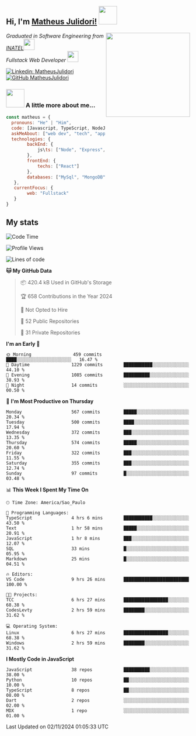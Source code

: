 <h2> Hi, I'm <a href="https://matheusjulidori.github.io" target="_blank">Matheus Julidori!</a> <img src="https://media.giphy.com/media/12oufCB0MyZ1Go/giphy.gif" width="50"></h2>
<img align='right' src="https://media.giphy.com/media/3oKIPnAiaMCws8nOsE/giphy.gif" width="230" height="auto">
<p><em>Graduated in Software Engineering from <a href="http://www.inatel.br" target="_blank">INATEL</a><img src="https://media.giphy.com/media/fYSnHlufseco8Fh93Z/giphy.gif" width="30"></br>
  Fullstack Web Developer <img src="https://media.giphy.com/media/WUlplcMpOCEmTGBtBW/giphy.gif" width="30">
</em></p>

[![Linkedin: MatheusJulidori](https://img.shields.io/badge/-MatheusJulidori-blue?style=flat-square&logo=Linkedin&logoColor=white&link=https://www.linkedin.com/in/MatheusJulidori/)](https://www.linkedin.com/in/MatheusJulidori/)
[![GitHub MatheusJulidori](https://img.shields.io/github/followers/matheusjulidori?label=follow&style=social)](https://github.com/MatheusJulidori)


### <img src="https://media.giphy.com/media/VgCDAzcKvsR6OM0uWg/giphy.gif" width="50"> A little more about me...  

```javascript
const matheus = {
  pronouns: "He" | "Him",
  code: [Javascript, TypeScript, NodeJS, Express, NestJS, React, MySQL, MongoDB, HTML, CSS, Python, Django, PostgreSQL],
  askMeAbout: ["web dev", "tech", "app dev", "games"],
  technologies: {
        backEnd: {
            js\ts: ["Node", "Express", "NestJS"]
        },
        frontEnd: {
            techs: ["React"]
        },
        databases: ["MySql", "MongoDB", "PostgreSQL"],
   },
   currentFocus: {
        web: "Fullstack"
   }
}
```
<h2>My stats</h2>

<!--START_SECTION:waka-->
![Code Time](http://img.shields.io/badge/Code%20Time-699%20hrs%2055%20mins-blue)

![Profile Views](http://img.shields.io/badge/Profile%20Views-0-blue)

![Lines of code](https://img.shields.io/badge/From%20Hello%20World%20I%27ve%20Written-7.1%20million%20lines%20of%20code-blue)

**🐱 My GitHub Data** 

> 📦 420.4 kB Used in GitHub's Storage 
 > 
> 🏆 658 Contributions in the Year 2024
 > 
> 🚫 Not Opted to Hire
 > 
> 📜 52 Public Repositories 
 > 
> 🔑 31 Private Repositories 
 > 
**I'm an Early 🐤** 

```text
🌞 Morning                459 commits         ████░░░░░░░░░░░░░░░░░░░░░   16.47 % 
🌆 Daytime                1229 commits        ███████████░░░░░░░░░░░░░░   44.10 % 
🌃 Evening                1085 commits        ██████████░░░░░░░░░░░░░░░   38.93 % 
🌙 Night                  14 commits          ░░░░░░░░░░░░░░░░░░░░░░░░░   00.50 % 
```
📅 **I'm Most Productive on Thursday** 

```text
Monday                   567 commits         █████░░░░░░░░░░░░░░░░░░░░   20.34 % 
Tuesday                  500 commits         ████░░░░░░░░░░░░░░░░░░░░░   17.94 % 
Wednesday                372 commits         ███░░░░░░░░░░░░░░░░░░░░░░   13.35 % 
Thursday                 574 commits         █████░░░░░░░░░░░░░░░░░░░░   20.60 % 
Friday                   322 commits         ███░░░░░░░░░░░░░░░░░░░░░░   11.55 % 
Saturday                 355 commits         ███░░░░░░░░░░░░░░░░░░░░░░   12.74 % 
Sunday                   97 commits          █░░░░░░░░░░░░░░░░░░░░░░░░   03.48 % 
```


📊 **This Week I Spent My Time On** 

```text
🕑︎ Time Zone: America/Sao_Paulo

💬 Programming Languages: 
TypeScript               4 hrs 6 mins        ███████████░░░░░░░░░░░░░░   43.50 % 
Text                     1 hr 58 mins        █████░░░░░░░░░░░░░░░░░░░░   20.91 % 
JavaScript               1 hr 8 mins         ███░░░░░░░░░░░░░░░░░░░░░░   12.07 % 
SQL                      33 mins             █░░░░░░░░░░░░░░░░░░░░░░░░   05.95 % 
Markdown                 25 mins             █░░░░░░░░░░░░░░░░░░░░░░░░   04.51 % 

🔥 Editors: 
VS Code                  9 hrs 26 mins       █████████████████████████   100.00 % 

🐱‍💻 Projects: 
TCC                      6 hrs 27 mins       █████████████████░░░░░░░░   68.38 % 
CodesLevty               2 hrs 59 mins       ████████░░░░░░░░░░░░░░░░░   31.62 % 

💻 Operating System: 
Linux                    6 hrs 27 mins       █████████████████░░░░░░░░   68.38 % 
Windows                  2 hrs 59 mins       ████████░░░░░░░░░░░░░░░░░   31.62 % 
```

**I Mostly Code in JavaScript** 

```text
JavaScript               38 repos            ██████████░░░░░░░░░░░░░░░   38.00 % 
Python                   10 repos            ██░░░░░░░░░░░░░░░░░░░░░░░   10.00 % 
TypeScript               8 repos             ██░░░░░░░░░░░░░░░░░░░░░░░   08.00 % 
Dart                     2 repos             ░░░░░░░░░░░░░░░░░░░░░░░░░   02.00 % 
MDX                      1 repo              ░░░░░░░░░░░░░░░░░░░░░░░░░   01.00 % 
```




 Last Updated on 02/11/2024 01:05:33 UTC
<!--END_SECTION:waka-->
